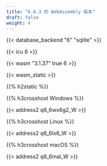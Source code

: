 ```yaml
---
title: "6.6.3 的 WebAssembly 版本"
draft: false
weight: 4
---
```


{{< database_backend "6" "sqlite" >}}

{{< icu 6 >}}

{{< wasm "3.1.37" true 6 >}}

{{< wasm_static >}}

{{% h2static %}}

{{% h3crosshost Windows %}}

{{< address2 q6_6wx6g2_W >}}

{{% h3crosshost Linux %}}

{{< address2 q6_6lx6_W >}}

{{% h3crosshost macOS %}}

{{< address2 q6_6mal_W >}}
